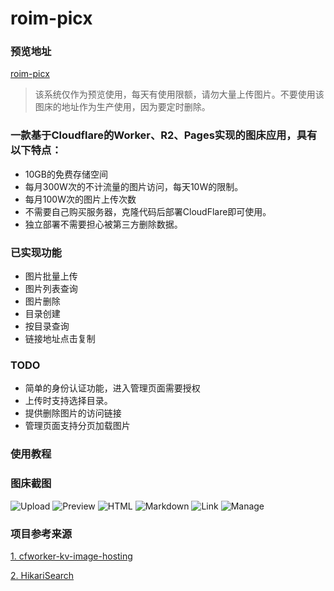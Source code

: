 # roim-picx

### 预览地址
[roim-picx](https://pigx.tuqu.me)
> 该系统仅作为预览使用，每天有使用限额，请勿大量上传图片。不要使用该图床的地址作为生产使用，因为要定时删除。

### 一款基于Cloudflare的Worker、R2、Pages实现的图床应用，具有以下特点：
* 10GB的免费存储空间
* 每月300W次的不计流量的图片访问，每天10W的限制。
* 每月100W次的图片上传次数
* 不需要自己购买服务器，克隆代码后部署CloudFlare即可使用。
* 独立部署不需要担心被第三方删除数据。

### 已实现功能
* 图片批量上传
* 图片列表查询
* 图片删除
* 目录创建
* 按目录查询
* 链接地址点击复制

### TODO
* 简单的身份认证功能，进入管理页面需要授权
* 上传时支持选择目录。
* 提供删除图片的访问链接
* 管理页面支持分页加载图片

### 使用教程

### 图床截图
![Upload](https://oss.tuqu.me/roim/blog/5.png)
![Preview](https://oss.tuqu.me/roim/blog/1.png)
![HTML](https://oss.tuqu.me/roim/blog/2.png)
![Markdown](https://oss.tuqu.me/roim/blog/3.png)
![Link](https://oss.tuqu.me/roim/blog/4.png)
![Manage](https://oss.tuqu.me/roim/blog/6.png)

### 项目参考来源
[1. cfworker-kv-image-hosting](https://github.com/realByg/cfworker-kv-image-hosting)

[2. HikariSearch](https://github.com/mixmoe/HikariSearch)
